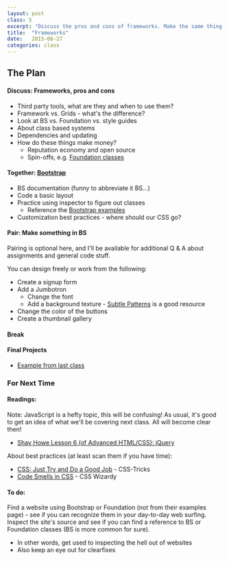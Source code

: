 ```yaml
---
layout: post
class: 5
excerpt: "Discuss the pros and cons of frameworks. Make the same thing in Bootstrap then Foundation to compare. Lots of practice using the Inspector."
title:  "Frameworks"
date:   2015-06-27
categories: class
---
```


## The Plan

#### <span class="post-title-pre">Discuss:</span> Frameworks, pros and cons

* Third party tools, what are they and when to use them?
* Framework vs. Grids - what's the difference?
* Look at BS vs. Foundation vs. style guides
* About class based systems
* Dependencies and updating
* How do these things make money?
	* Reputation economy and open source
	* Spin-offs, e.g. [Foundation classes](http://zurb.com/university/courses)

#### <span class="post-title-pre">Together:</span> [Bootstrap](http://getbootstrap.com/)

* BS documentation (funny to abbreviate it BS...)
* Code a basic layout
* Practice using inspector to figure out classes
	* Reference the [Bootstrap examples](http://getbootstrap.com/getting-started/#examples)
* Customization best practices - where should our CSS go?

#### <span class="post-title-pre">Pair:</span> Make something in BS

Pairing is optional here, and I'll be available for additional Q & A about assignments and general code stuff. 

You can design freely or work from the following:

* Create a signup form
* Add a Jumbotron
	* Change the font
	* Add a background texture - [Subtle Patterns](http://subtlepatterns.com/) is a good resource
* Change the color of the buttons
* Create a thumbnail gallery

#### Break

#### Final Projects
* [Example from last class](https://preview.c9.io/ambikaroos/met-app-prototype/index.html)



<div class="notice post-todos" markdown="1">

### For Next Time

#### Readings:

Note: JavaScript is a hefty topic, this will be confusing! As usual, it's good to get an idea of what we'll be covering next class. All will become clear then!

* [Shay Howe Lesson 6 (of Advanced HTML/CSS): jQuery](http://learn.shayhowe.com/advanced-html-css/jquery/)

About best practices (at least scan them if you have time):

* [CSS: Just Try and Do a Good Job](https://css-tricks.com/just-try-and-do-a-good-job/) - CSS-Tricks
* [Code Smells in CSS](http://csswizardry.com/2012/11/code-smells-in-css/) - CSS Wizardy

#### To do:

Find a website using Bootstrap or Foundation (not from their examples page) - see if you can recognize them in your day-to-day web surfing. Inspect the site's source and see if you can find a reference to BS or Foundation classes (BS is more common for sure).

* In other words, get used to inspecting the hell out of websites
* Also keep an eye out for clearfixes

</div>